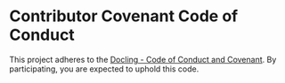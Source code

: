 # Contributor Covenant Code of Conduct

This project adheres to the [Docling - Code of Conduct and Covenant](https://github.com/docling-project/community/blob/main/CODE_OF_CONDUCT.md). By participating, you are expected to uphold this code.